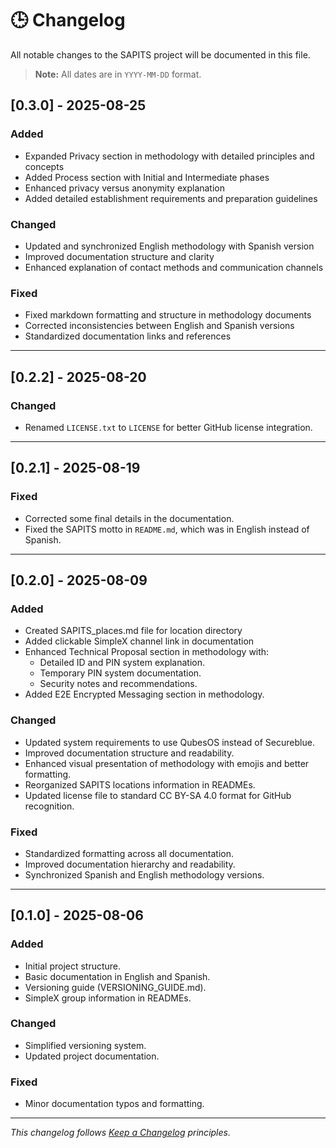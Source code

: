 # 🕒 Changelog

All notable changes to the SAPITS project will be documented in this file.

> **Note:** All dates are in `YYYY-MM-DD` format.

## [0.3.0] - 2025-08-25

### Added
- Expanded Privacy section in methodology with detailed principles and concepts
- Added Process section with Initial and Intermediate phases
- Enhanced privacy versus anonymity explanation
- Added detailed establishment requirements and preparation guidelines

### Changed
- Updated and synchronized English methodology with Spanish version
- Improved documentation structure and clarity
- Enhanced explanation of contact methods and communication channels

### Fixed
- Fixed markdown formatting and structure in methodology documents
- Corrected inconsistencies between English and Spanish versions
- Standardized documentation links and references

---

## [0.2.2] - 2025-08-20

### Changed
- Renamed `LICENSE.txt` to `LICENSE` for better GitHub license integration.

---

## [0.2.1] - 2025-08-19

### Fixed
- Corrected some final details in the documentation.
- Fixed the SAPITS motto in `README.md`, which was in English instead of Spanish.

---

## [0.2.0] - 2025-08-09

### Added
- Created SAPITS_places.md file for location directory
- Added clickable SimpleX channel link in documentation
- Enhanced Technical Proposal section in methodology with:
  - Detailed ID and PIN system explanation.
  - Temporary PIN system documentation.
  - Security notes and recommendations.
- Added E2E Encrypted Messaging section in methodology.

### Changed
- Updated system requirements to use QubesOS instead of Secureblue.
- Improved documentation structure and readability.
- Enhanced visual presentation of methodology with emojis and better formatting.
- Reorganized SAPITS locations information in READMEs.
- Updated license file to standard CC BY-SA 4.0 format for GitHub recognition.

### Fixed
- Standardized formatting across all documentation.
- Improved documentation hierarchy and readability.
- Synchronized Spanish and English methodology versions.

---

## [0.1.0] - 2025-08-06

### Added
- Initial project structure.
- Basic documentation in English and Spanish.
- Versioning guide (VERSIONING_GUIDE.md).
- SimpleX group information in READMEs.

### Changed
- Simplified versioning system.
- Updated project documentation.

### Fixed
- Minor documentation typos and formatting.

---
*This changelog follows [Keep a Changelog](https://keepachangelog.com/) principles.*
